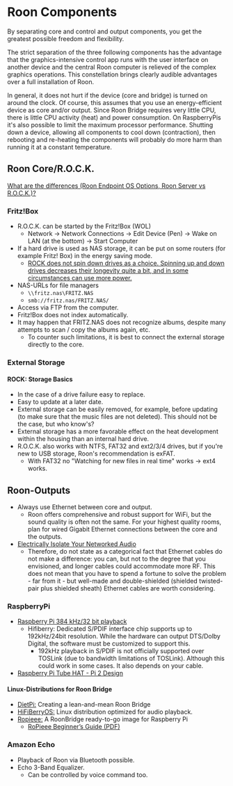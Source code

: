 # Roon Components

By separating core and control and output components, you get the greatest possible freedom and flexibility.

The strict separation of the three following components has the advantage that the graphics-intensive control app runs with the user interface on another device and the central Roon computer is relieved of the complex graphics operations. This constellation brings clearly audible advantages over a full installation of Roon.

In general, it does not hurt if the device (core and bridge) is turned on around the clock. Of course, this assumes that you use an energy-efficient device as core and/or output. Since Roon Bridge requires very little CPU, there is little CPU activity (heat) and power consumption. On RaspberryPis it's also possible to limit the maximum processor performance. Shutting down a device, allowing all components to cool down (contraction), then rebooting and re-heating the components will probably do more harm than running it at a constant temperature.

## Roon Core/R.O.C.K.

[What are the differences (Roon Endpoint OS Options, Roon Server vs R.O.C.K.)?](https://community.roonlabs.com/t/what-are-the-differences-roon-endpoint-os-options-roon-server-vs-rock/26448)

### Fritz!Box

* R.O.C.K. can be started by the Fritz!Box (WOL)
  * Network → Network Connections → Edit Device (Pen) → Wake on LAN (at the bottom) → Start Computer
* If a hard drive is used as NAS storage, it can be put on some routers (for example Fritz! Box) in the energy saving mode.
  * [ROCK does not spin down drives as a choice. Spinning up and down drives decreases their longevity quite a bit, and in some circumstances can use more power.](https://community.roonlabs.com/t/roon-core-idle-activity/30465/11)
* NAS-URLs for file managers
  * `\\fritz.nas\FRITZ.NAS`
  * `smb://fritz.nas/FRITZ.NAS/`
* Access via FTP from the computer.
* Fritz!Box does not index automatically.
* It may happen that FRITZ.NAS does not recognize albums, despite many attempts to scan / copy the albums again, etc.
  * To counter such limitations, it is best to connect the external storage directly to the core.

### External Storage
#### ROCK: Storage Basics</p>

* In the case of a drive failure easy to replace.
* Easy to update at a later date.
* External storage can be easily removed, for example, before updating (to make sure that the music files are not deleted). This should not be the case, but who know's?
* External storage has a more favorable effect on the heat development within the housing than an internal hard drive.
* R.O.C.K. also works with NTFS, FAT32 and ext2/3/4 drives, but if you're new to USB storage, Roon's recommendation is exFAT.
  * With FAT32 no "Watching for new files in real time" works -&gt; ext4 works.

## Roon-Outputs

* Always use Ethernet between core and output.
  * Roon offers comprehensive and robust support for WiFi, but the sound quality is often not the same. For your highest quality rooms, plan for wired Gigabit Ethernet connections between the core and the outputs.
* [Electrically Isolate Your Networked Audio](https://www.audiostream.com/content/electrically-isolate-your-networked-audio)
  * Therefore, do not state as a categorical fact that Ethernet cables do not make a difference: you can, but not to the degree that you envisioned, and longer cables could accommodate more RF. This does not mean that you have to spend a fortune to solve the problem - far from it - but well-made and double-shielded (shielded twisted-pair plus shielded sheath) Ethernet cables are worth considering.

### RaspberryPi

* [Raspberry Pi 384 kHz/32 bit playback](https://community.roonlabs.com/t/raspberry-pi-384-khz-32-bit-playback/16529)
  * Hifiberry: Dedicated S/PDIF interface chip supports up to 192kHz/24bit resolution. While the hardware can output DTS/Dolby Digital, the software must be customized to support this.
    * 192kHz playback in S/PDIF is not officially supported over TOSLink (due to bandwidth limitations of TOSLink). Although this could work in some cases. It also depends on your cable.
* [Raspberry Pi Tube HAT - Pi 2 Design](http://www.pi2design.com/502hta.html)

#### Linux-Distributions for Roon Bridge

* [DietPi:](https://community.roonlabs.com/t/dietpi-creating-a-lean-and-mean-roon-bridge/13908/2) Creating a lean-and-mean Roon Bridge
* [HiFiBerryOS:](https://www.hifiberry.com/hifiberryos/) Linux distribution optimized for audio playback.
* [Ropieee:](https://ropieee.org/) A RoonBridge ready-to-go image for Raspberry Pi
  * [RoPieee Beginner’s Guide (PDF)](https://community.roonlabs.com/t/ropieee-beginners-guide/36844)

### Amazon Echo

* Playback of Roon via Bluetooth possible.
* Echo 3-Band Equalizer.
  * Can be controlled by voice command too.
